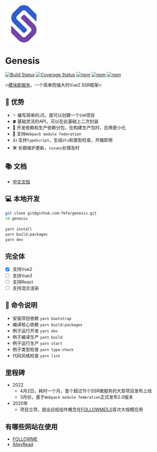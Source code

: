 <img src="./logo.svg" width="120">    

# Genesis


[![Build Status](https://travis-ci.org/fmfe/genesis.svg?branch=master)](https://travis-ci.org/fmfe/genesis)
[![Coverage Status](https://coveralls.io/repos/github/fmfe/genesis/badge.svg?branch=master)](https://coveralls.io/github/fmfe/genesis?branch=master)
[![npm](https://img.shields.io/npm/v/@fmfe/genesis-core.svg)](https://www.npmjs.com/package/@fmfe/genesis-core) 
[![npm](https://img.shields.io/npm/dm/@fmfe/genesis-core.svg)](https://www.npmjs.com/package/@fmfe/genesis-core)
[![npm](https://img.shields.io/npm/dt/@fmfe/genesis-core.svg)](https://www.npmjs.com/package/@fmfe/genesis-core)

🔥[模块即服务](./docs/zh-CN/why.md)，一个简单而强大的Vue2 SSR框架🔥

## 🚀 优势
- ✨ 编写简单的JS，就可以创建一个`SSR`项目    
- 🍀 基础灵活的API，可以在此基础上二次封装
- 🙅 开发依赖和生产依赖分包，在构建生产包时，应用更小化    
- 🤝 支持`Webpack module federation`
- 👍 支持`TypeScript`，生成`dts`和类型检查，开箱即用    
- 🛠 长期维护更新，`issues`处理及时

## 📚 文档
- [中文文档](./docs/zh-CN/README.md)
## 💻 本地开发
```bash
git clone git@github.com:fmfe/genesis.git
cd genesis

yarn install
yarn build:packages
yarn dev
```

## 完全体
- [x] 支持Vue2
- [ ] 支持Vue3
- [ ] 支持React
- [ ] 支持混合渲染

## 🧰 命令说明
- 安装项目依赖 `yarn bootstrap`
- 编译核心依赖 `yarn build:packages`
- 例子运行开发 `yarn dev`
- 例子编译生产 `yarn build`
- 例子运行生产 `yarn start`
- 例子类型检查 `yarn type-check`
- 代码风格检查 `yarn lint`

## 里程碑
- 2022
  - 4月2日，耗时一个月，首个超过15个SSR微服务的大型项目发布上线
  - 3月份，基于`Webpack module federation`正式发布2.0版本
- 2020年
  - 项目立项，提出远程组件概念在[FOLLOWME5.0](https://www.followme.com/)首次大规模应用
  
## 有哪些网站在使用
- [FOLLOWME](https://www.followme.com)
- [AlleyRead](http://alleyread.com)
